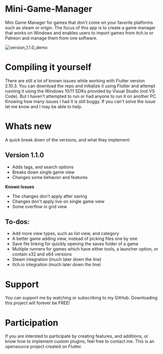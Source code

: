 # Mini-Game-Manager

Mini Game Manager for games that don't come on your favorite platforms such as steam or origin. The focus of this app is to create a game manager that works on Windows and enables users to import games from itch.io or Patreon and manage them from one software.

![version_1.1.0_demo](https://github.com/DamonNomadJr/mini_game_manager/blob/main/.docs/version_1.1.0_demo.gif)
# Compiling it yourself
There are still a lot of known issues while working with Flutter version 2.10.3. You can download the repo and initialize it using Flutter and attempt running it using the Windows 10/11 SDKs provided by Visual Studio (not VS Code). But I haven't attempted to run or had anyone to run it on another PC. Knowing how many issues I had it is still buggy. If you can't solve the issue let me know and I may be able to help.

# Whats new
A quick break down of the versions, and what they implement:

## Version 1.1.0
- Adds tags, and search options
- Breaks down single game view
- Changes some behavior and features

**Known Issues**

- The changes don't apply after saving
- Changes don't apply live on single game view
- Some overflow in grid view

## To-dos:

- Add more view types, such as list view, and category
- A better game adding view, instead of picking files one by one
- Save file linking for quickly opening the saves folder of a game
- Multiple runners for games which have either tools, a launcher option, or contain x32 and x64 versions
- Steam integration (much later down the line)
- Itch.io integration (much later down the line)

# Support
You can support me by watching or subscribing to my GitHub. Downloading this project will forever be FREE!

# Participation
If you are intersted to participate by creating features, and additions, or know how to implement custom plugins, feel free to contact me. This is an opensource project created on Flutter.